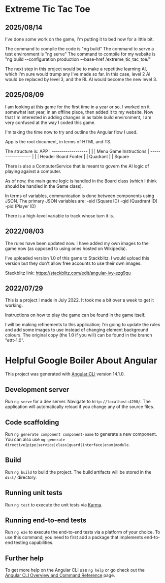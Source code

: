 # Extreme Tic Tac Toe

## 2025/08/14
I've done some work on the game, I'm putting it to bed now for a little bit.

The command to compile the code is "ng build"
The command to serve a test environment is "ng serve"
The command to compile for my website is "ng build --configuration production --base-href /extreme_tic_tac_toe/"

The next step in this project would be to make a repetitive learning AI, which I'm sure would trump any I've made so far. In this case, level 2 AI would be replaced by level 3, and the RL AI would become the new level 3.

## 2025/08/09
I am looking at this game for the first time in a year or so. I worked on it somewhat last year, in an offline place, then added it to my website. Now that I'm interested in adding changes in as table build environment, I am very confused at the way I coded this game.

I'm taking the time now to try and outline the Angular flow I used.

App is the root document, in terms of HTML and TS.

The structure is:
                                APP
                                 |
                         ------------------
                         |       |        |
                       Menu    Game     Instructions
                                 |
                         ------------------
                         |       |        |
                       Header  Board     Footer
                                 |
                                 |
                              Quadrant
                                 |
                                 |
                              Square

There is also a ComputerService that is meant to govern the AI logic of playing against a computer.

As of now, the main game logic is handled in the Board class (which I think should be handled in the Game class).

In terms of variables, communication is done between components using JSON.
The primary JSON variables are:
-sid (Square ID)
-qid (Quadrant ID)
-pid (Player ID)

There is a high-level variable to track whose turn it is.

## 2022/08/03
The rules have been updated now. I have added my own images to the game now (as opposed to using ones hosted on Wikipedia).

I've uploaded version 1.0 of this game to Stackblitz. I would upload this version but they don't allow free accounts to use their own images.

Stackblitz link: https://stackblitz.com/edit/angular-ivy-ezg9qu

## 2022/07/29
This is a project I made in July 2022. It took me a bit over a week to get it working.

Instructions on how to play the game can be found in the game itself.

I will be making refinements to this application; I'm going to update the rules and add some images to use instead of changing element background colours. The original copy (the 1.0 if you will) can be found in the branch "ettt-1.0".

# Helpful Google Boiler About Angular

This project was generated with [Angular CLI](https://github.com/angular/angular-cli) version 14.1.0.

## Development server

Run `ng serve` for a dev server. Navigate to `http://localhost:4200/`. The application will automatically reload if you change any of the source files.

## Code scaffolding

Run `ng generate component component-name` to generate a new component. You can also use `ng generate directive|pipe|service|class|guard|interface|enum|module`.

## Build

Run `ng build` to build the project. The build artifacts will be stored in the `dist/` directory.

## Running unit tests

Run `ng test` to execute the unit tests via [Karma](https://karma-runner.github.io).

## Running end-to-end tests

Run `ng e2e` to execute the end-to-end tests via a platform of your choice. To use this command, you need to first add a package that implements end-to-end testing capabilities.

## Further help

To get more help on the Angular CLI use `ng help` or go check out the [Angular CLI Overview and Command Reference](https://angular.io/cli) page.
